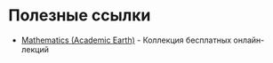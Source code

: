 # Полезные ссылки
- [Mathematics (Academic Earth)](http://academicearth.org/mathematics/) - Коллекция бесплатных онлайн-лекций